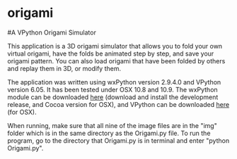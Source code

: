 origami
=======

#A VPython Origami Simulator

This application is a 3D origami simulator that allows you to fold your own virtual origami, have the folds be animated step by step, and save your origami pattern. You can also load origami that have been folded by others and replay them in 3D, or modify them.

The application was written using wxPython version 2.9.4.0 and VPython version 6.05. It has been tested under OSX 10.8 and 10.9. The wxPython module can be downloaded [here](http://www.wxpython.org/download.php#unstable) (download and install the development release, and Cocoa version for OSX), and VPython can be downloaded [here](http://www.vpython.org/contents/download_mac.html) (for OSX).

When running, make sure that all nine of the image files are in the "img" folder which is in the same directory as the Origami.py file. To run the program, go to the directory that Origami.py is in terminal and enter "python Origami.py".
